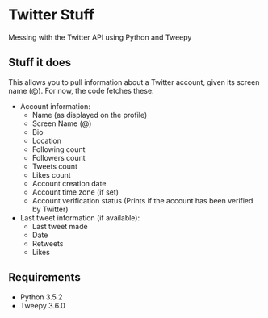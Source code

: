 # Twitter Stuff

Messing with the Twitter API using Python and Tweepy

## Stuff it does

This allows you to pull information about a Twitter account, given its screen name (@).
For now, the code fetches these:
* Account information:
  * Name (as displayed on the profile)
  * Screen Name (@)
  * Bio
  * Location
  * Following count
  * Followers count
  * Tweets count
  * Likes count
  * Account creation date
  * Account time zone (if set)
  * Account verification status (Prints if the account has been verified by Twitter)
* Last tweet information (if available):
  * Last tweet made
  * Date
  * Retweets
  * Likes

## Requirements

* Python 3.5.2
* Tweepy 3.6.0
